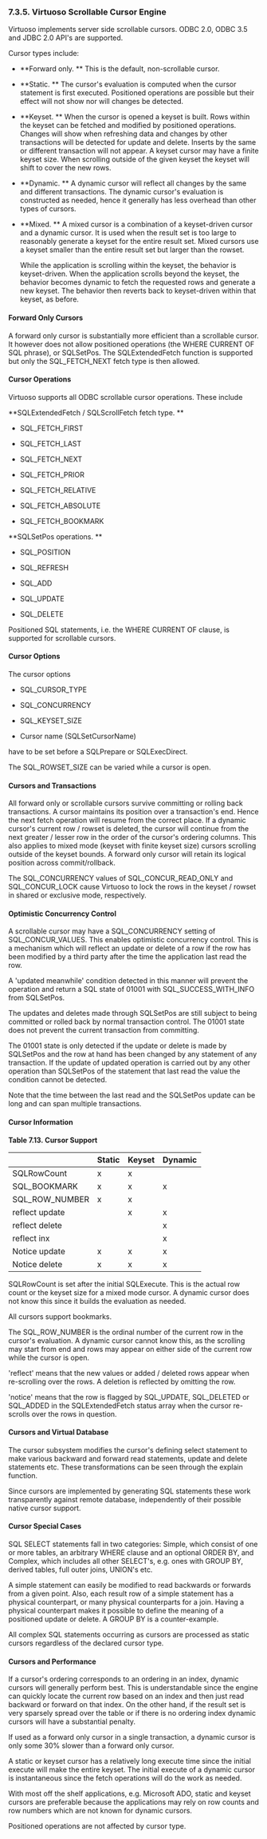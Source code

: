 <div id="vscrlcursors" class="section">

<div class="titlepage">

<div>

<div>

### 7.3.5. Virtuoso Scrollable Cursor Engine

</div>

</div>

</div>

Virtuoso implements server side scrollable cursors. ODBC 2.0, ODBC 3.5
and JDBC 2.0 API's are supported.

Cursor types include:

<div class="itemizedlist">

- **Forward only. ** This is the default, non-scrollable cursor.

- **Static. ** The cursor's evaluation is computed when the cursor
  statement is first executed. Positioned operations are possible but
  their effect will not show nor will changes be detected.

- **Keyset. ** When the cursor is opened a keyset is built. Rows within
  the keyset can be fetched and modified by positioned operations.
  Changes will show when refreshing data and changes by other
  transactions will be detected for update and delete. Inserts by the
  same or different transaction will not appear. A keyset cursor may
  have a finite keyset size. When scrolling outside of the given keyset
  the keyset will shift to cover the new rows.

- **Dynamic. ** A dynamic cursor will reflect all changes by the same
  and different transactions. The dynamic cursor's evaluation is
  constructed as needed, hence it generally has less overhead than other
  types of cursors.

- **Mixed. ** A mixed cursor is a combination of a keyset-driven cursor
  and a dynamic cursor. It is used when the result set is too large to
  reasonably generate a keyset for the entire result set. Mixed cursors
  use a keyset smaller than the entire result set but larger than the
  rowset.

  While the application is scrolling within the keyset, the behavior is
  keyset-driven. When the application scrolls beyond the keyset, the
  behavior becomes dynamic to fetch the requested rows and generate a
  new keyset. The behavior then reverts back to keyset-driven within
  that keyset, as before.

</div>

<div id="fwdonlycursors" class="section">

<div class="titlepage">

<div>

<div>

#### Forward Only Cursors

</div>

</div>

</div>

A forward only cursor is substantially more efficient than a scrollable
cursor. It however does not allow positioned operations (the WHERE
CURRENT OF SQL phrase), or SQLSetPos. The SQLExtendedFetch function is
supported but only the SQL_FETCH_NEXT fetch type is then allowed.

</div>

<div id="cursoroperation" class="section">

<div class="titlepage">

<div>

<div>

#### Cursor Operations

</div>

</div>

</div>

Virtuoso supports all ODBC scrollable cursor operations. These include

**SQLExtendedFetch / SQLScrollFetch fetch type. **

<div class="itemizedlist">

- SQL_FETCH_FIRST

- SQL_FETCH_LAST

- SQL_FETCH_NEXT

- SQL_FETCH_PRIOR

- SQL_FETCH_RELATIVE

- SQL_FETCH_ABSOLUTE

- SQL_FETCH_BOOKMARK

</div>

**SQLSetPos operations. **

<div class="itemizedlist">

- SQL_POSITION

- SQL_REFRESH

- SQL_ADD

- SQL_UPDATE

- SQL_DELETE

</div>

Positioned SQL statements, i.e. the WHERE CURRENT OF clause, is
supported for scrollable cursors.

</div>

<div id="cursoroptions" class="section">

<div class="titlepage">

<div>

<div>

#### Cursor Options

</div>

</div>

</div>

The cursor options

<div class="itemizedlist">

- SQL_CURSOR_TYPE

- SQL_CONCURRENCY

- SQL_KEYSET_SIZE

- Cursor name (SQLSetCursorName)

</div>

have to be set before a SQLPrepare or SQLExecDirect.

The SQL_ROWSET_SIZE can be varied while a cursor is open.

</div>

<div id="cursorstransactions" class="section">

<div class="titlepage">

<div>

<div>

#### Cursors and Transactions

</div>

</div>

</div>

All forward only or scrollable cursors survive committing or rolling
back transactions. A cursor maintains its position over a transaction's
end. Hence the next fetch operation will resume from the correct place.
If a dynamic cursor's current row / rowset is deleted, the cursor will
continue from the next greater / lesser row in the order of the cursor's
ordering columns. This also applies to mixed mode (keyset with finite
keyset size) cursors scrolling outside of the keyset bounds. A forward
only cursor will retain its logical position across commit/rollback.

The SQL_CONCURRENCY values of SQL_CONCUR_READ_ONLY and SQL_CONCUR_LOCK
cause Virtuoso to lock the rows in the keyset / rowset in shared or
exclusive mode, respectively.

</div>

<div id="optimisticconcurrency" class="section">

<div class="titlepage">

<div>

<div>

#### Optimistic Concurrency Control

</div>

</div>

</div>

A scrollable cursor may have a SQL_CONCURRENCY setting of
SQL_CONCUR_VALUES. This enables optimistic concurrency control. This is
a mechanism which will reflect an update or delete of a row if the row
has been modified by a third party after the time the application last
read the row.

A 'updated meanwhile' condition detected in this manner will prevent the
operation and return a SQL state of 01001 with SQL_SUCCESS_WITH_INFO
from SQLSetPos.

The updates and deletes made through SQLSetPos are still subject to
being committed or rolled back by normal transaction control. The 01001
state does not prevent the current transaction from committing.

The 01001 state is only detected if the update or delete is made by
SQLSetPos and the row at hand has been changed by any statement of any
transaction. If the update of updated operation is carried out by any
other operation than SQLSetPos of the statement that last read the value
the condition cannot be detected.

Note that the time between the last read and the SQLSetPos update can be
long and can span multiple transactions.

</div>

<div id="cursorinfo" class="section">

<div class="titlepage">

<div>

<div>

#### Cursor Information

</div>

</div>

</div>

<div id="id21073" class="decimalstyle">

**Table 7.13. Cursor Support**

<div class="decimalstyle-contents">

|                | Static | Keyset | Dynamic |
|:---------------|--------|--------|---------|
| SQLRowCount    | x      | x      |         |
| SQL_BOOKMARK   | x      | x      | x       |
| SQL_ROW_NUMBER | x      | x      |         |
| reflect update |        | x      | x       |
| reflect delete |        |        | x       |
| reflect inx    |        |        | x       |
| Notice update  | x      | x      | x       |
| Notice delete  | x      | x      | x       |

</div>

</div>

  

SQLRowCount is set after the initial SQLExecute. This is the actual row
count or the keyset size for a mixed mode cursor. A dynamic cursor does
not know this since it builds the evaluation as needed.

All cursors support bookmarks.

The SQL_ROW_NUMBER is the ordinal number of the current row in the
cursor's evaluation. A dynamic cursor cannot know this, as the scrolling
may start from end and rows may appear on either side of the current row
while the cursor is open.

'reflect' means that the new values or added / deleted rows appear when
re-scrolling over the rows. A deletion is reflected by omitting the row.

'notice' means that the row is flagged by SQL_UPDATE, SQL_DELETED or
SQL_ADDED in the SQLExtendedFetch status array when the cursor
re-scrolls over the rows in question.

</div>

<div id="cursorsvdb" class="section">

<div class="titlepage">

<div>

<div>

#### Cursors and Virtual Database

</div>

</div>

</div>

The cursor subsystem modifies the cursor's defining select statement to
make various backward and forward read statements, update and delete
statements etc. These transformations can be seen through the explain
function.

Since cursors are implemented by generating SQL statements these work
transparently against remote database, independently of their possible
native cursor support.

</div>

<div id="cursorspecialcases" class="section">

<div class="titlepage">

<div>

<div>

#### Cursor Special Cases

</div>

</div>

</div>

SQL SELECT statements fall in two categories: Simple, which consist of
one or more tables, an arbitrary WHERE clause and an optional ORDER BY,
and Complex, which includes all other SELECT's, e.g. ones with GROUP BY,
derived tables, full outer joins, UNION's etc.

A simple statement can easily be modified to read backwards or forwards
from a given point. Also, each result row of a simple statement has a
physical counterpart, or many physical counterparts for a join. Having a
physical counterpart makes it possible to define the meaning of a
positioned update or delete. A GROUP BY is a counter-example.

All complex SQL statements occurring as cursors are processed as static
cursors regardless of the declared cursor type.

</div>

<div id="cursorperf" class="section">

<div class="titlepage">

<div>

<div>

#### Cursors and Performance

</div>

</div>

</div>

If a cursor's ordering corresponds to an ordering in an index, dynamic
cursors will generally perform best. This is understandable since the
engine can quickly locate the current row based on an index and then
just read backward or forward on that index. On the other hand, if the
result set is very sparsely spread over the table or if there is no
ordering index dynamic cursors will have a substantial penalty.

If used as a forward only cursor in a single transaction, a dynamic
cursor is only some 30% slower than a forward only cursor.

A static or keyset cursor has a relatively long execute time since the
initial execute will make the entire keyset. The initial execute of a
dynamic cursor is instantaneous since the fetch operations will do the
work as needed.

With most off the shelf applications, e.g. Microsoft ADO, static and
keyset cursors are preferable because the applications may rely on row
counts and row numbers which are not known for dynamic cursors.

Positioned operations are not affected by cursor type.

</div>

</div>
